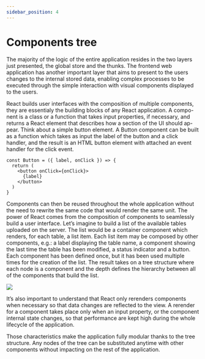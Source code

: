 ```yaml
---
sidebar_position: 4
---
```


# Components tree
The majority of the logic of the entire application
resides in the two layers just presented, the global store and the thunks. The
frontend web application has another important layer that aims to present to
the users changes to the internal stored data, enabling complex processes to
be executed through the simple interaction with visual components displayed
to the users.

React builds user interfaces with the composition of multiple components,
they are essentialy the building blocks of any React application. A compo-
nent is a class or a function that takes input properties, if necessary, and
returns a React element that describes how a section of the UI should ap-
pear. Think about a simple button element. A Button component can be
built as a function which takes as input the label of the button and a click
handler, and the result is an HTML button element with attached an event
handler for the click event.

```tsx title="Button component example"
const Button = ({ label, onClick }) => {
  return (
    <button onClick={onClick}>
      {label}
    </button>
  )
}
```

Components can then be reused throughout the whole application without the need to rewrite the same code that would render the same unit. The
power of React comes from the composition of components to seamlessly
build a user interface. Let’s imagine to build a list of the available tables
uploaded on the server. The list would be a container component which renders, for each table, a list item. Each list item may be composed by other
components, e.g.: a label displaying the table name, a component showing
the last time the table has been modified, a status indicator and a button.
Each component has been defined once, but it has been used multiple times
for the creation of the list. The result takes on a tree structure where each
node is a component and the depth defines the hierarchy between all of the
components that build the list.

<div style={{textAlign: 'center'}}>
  <img style={{width: '600px'}} src="/I2T-docs/img/component-tree.png" />
</div>

It’s also important to understand that React only rerenders components
when necessary so that data changes are reflected to the view. A rerender
for a component takes place only when an input property, or the component
internal state changes, so that performance are kept high during the whole
lifecycle of the application.

Those characteristics make the application fully modular thanks to the
tree structure. Any nodes of the tree can be substituted anytime with other
components without impacting on the rest of the application.